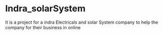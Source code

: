 # Indra_solarSystem
It is a project for a indra Electricals and solar System company  to help the company  for their business in online 
